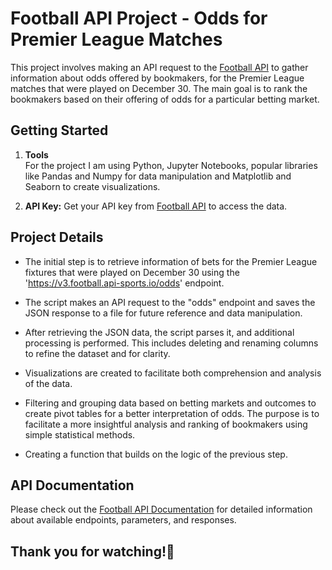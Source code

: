 # Football API Project - Odds for Premier League Matches

This project involves making an API request to the [Football API](https://www.api-football.com/) to gather information about odds offered by bookmakers, for the Premier League matches that were played on December 30. The main goal is to rank the bookmakers based on their offering of odds for a particular betting market.

## Getting Started
1. **Tools**    
   For the project I am using Python, Jupyter Notebooks, popular libraries like Pandas and Numpy for data manipulation and Matplotlib and Seaborn to create visualizations.

2. **API Key:**
   Get your API key from [Football API](https://www.api-football.com/) to access the data.

## **Project Details**
   - The initial step is to retrieve information of bets for the Premier League fixtures that were played on December 30 using the 'https://v3.football.api-sports.io/odds' endpoint.

   - The script makes an API request to the "odds" endpoint and saves the JSON response to a file for future reference and data manipulation.

   - After retrieving the JSON data, the script parses it, and additional processing is performed. This includes deleting and renaming columns to refine the dataset and for clarity.

   - Visualizations are created to facilitate both comprehension and analysis of the data.
   
   - Filtering and grouping data based on betting markets and outcomes to create pivot tables for a better interpretation of odds. The purpose is to facilitate a more insightful analysis and ranking of bookmakers using simple statistical methods.

   - Creating a function that builds on the logic of the previous step.

## API Documentation

Please check out the [Football API Documentation](https://www.api-football.com/documentation-v3) for detailed information about available endpoints, parameters, and responses. 

## Thank you for watching!🚀